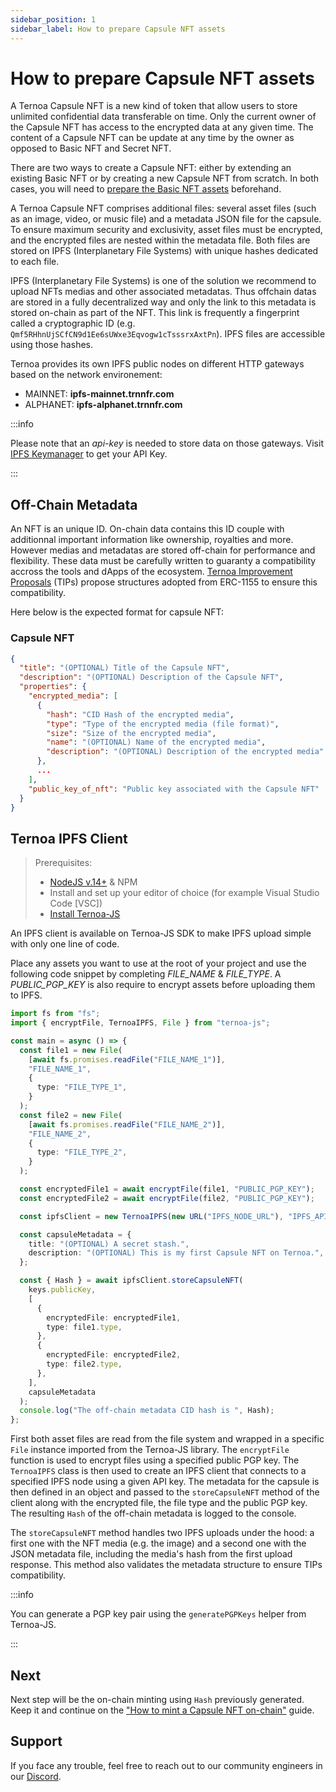 ```yaml
---
sidebar_position: 1
sidebar_label: How to prepare Capsule NFT assets
---
```


# How to prepare Capsule NFT assets

A Ternoa Capsule NFT is a new kind of token that allow users to store unlimited confidential data transferable on time. Only the current owner of the Capsule NFT has access to the encrypted data at any given time. The content of a Capsule NFT can be update at any time by the owner as opposed to Basic NFT and Secret NFT.

There are two ways to create a Capsule NFT: either by extending an existing Basic NFT or by creating a new Capsule NFT from scratch. In both cases, you will need to [prepare the Basic NFT assets](/for-developers/guides/NFT/basic-NFT/prepare-assets) beforehand.

A Ternoa Capsule NFT comprises additional files: several asset files (such as an image, video, or music file) and a metadata JSON file for the capsule. To ensure maximum security and exclusivity, asset files must be encrypted, and the encrypted files are nested within the metadata file. Both files are stored on IPFS (Interplanetary File Systems) with unique hashes dedicated to each file.

IPFS (Interplanetary File Systems) is one of the solution we recommend to upload NFTs medias and other associated metadatas. Thus offchain datas are stored in a fully decentralized way and only the link to this metadata is stored on-chain as part of the NFT. This link is frequently a fingerprint called a cryptographic ID (e.g. `Qmf5RHhnUjSCfCN9d1Ee6sUWxe3Eqvogw1cTsssrxAxtPn`). IPFS files are accessible using those hashes.

Ternoa provides its own IPFS public nodes on different HTTP gateways based on the network environement:

- MAINNET: **ipfs-mainnet.trnnfr.com**
- ALPHANET: **ipfs-alphanet.trnnfr.com**

:::info

Please note that an _api-key_ is needed to store data on those gateways. Visit [IPFS Keymanager](https://ipfs-key-manager-git-dev-ternoa.vercel.app/) to get your API Key.

:::

## Off-Chain Metadata

An NFT is an unique ID. On-chain data contains this ID couple with additionnal important information like ownership, royalties and more. However medias and metadatas are stored off-chain for performance and flexibility. These data must be carefully written to guaranty a compatibility accross the tools and dApps of the ecosystem. [Ternoa Improvement Proposals](https://github.com/capsule-corp-ternoa/ternoa-proposals/tree/main/TIPs) (TIPs) propose structures adopted from ERC-1155 to ensure this compatibility.

Here below is the expected format for capsule NFT:

### Capsule NFT

```json
{
  "title": "(OPTIONAL) Title of the Capsule NFT",
  "description": "(OPTIONAL) Description of the Capsule NFT",
  "properties": {
    "encrypted_media": [
      {
        "hash": "CID Hash of the encrypted media",
        "type": "Type of the encrypted media (file format)",
        "size": "Size of the encrypted media",
        "name": "(OPTIONAL) Name of the encrypted media",
        "description": "(OPTIONAL) Description of the encrypted media"
      },
      ...
    ],
    "public_key_of_nft": "Public key associated with the Capsule NFT"
  }
}
```

## Ternoa IPFS Client

> Prerequisites:
>
> - [NodeJS v.14+](https://nodejs.org/en/download/) & NPM
> - Install and set up your editor of choice (for example Visual Studio Code [VSC])
> - [Install Ternoa-JS](/for-developers/get-started/install-ternoa-js#step-1-install-ternoa-js)

An IPFS client is available on Ternoa-JS SDK to make IPFS upload simple with only one line of code.

Place any assets you want to use at the root of your project and use the following code snippet by completing _FILE_NAME_ & _FILE_TYPE_. A _PUBLIC_PGP_KEY_ is also require to encrypt assets before uploading them to IPFS.

```typescript showLineNumbers
import fs from "fs";
import { encryptFile, TernoaIPFS, File } from "ternoa-js";

const main = async () => {
  const file1 = new File(
    [await fs.promises.readFile("FILE_NAME_1")],
    "FILE_NAME_1",
    {
      type: "FILE_TYPE_1",
    }
  );
  const file2 = new File(
    [await fs.promises.readFile("FILE_NAME_2")],
    "FILE_NAME_2",
    {
      type: "FILE_TYPE_2",
    }
  );

  const encryptedFile1 = await encryptFile(file1, "PUBLIC_PGP_KEY");
  const encryptedFile2 = await encryptFile(file2, "PUBLIC_PGP_KEY");

  const ipfsClient = new TernoaIPFS(new URL("IPFS_NODE_URL"), "IPFS_API_KEY");

  const capsuleMetadata = {
    title: "(OPTIONAL) A secret stash.",
    description: "(OPTIONAL) This is my first Capsule NFT on Ternoa.",
  };

  const { Hash } = await ipfsClient.storeCapsuleNFT(
    keys.publicKey,
    [
      {
        encryptedFile: encryptedFile1,
        type: file1.type,
      },
      {
        encryptedFile: encryptedFile2,
        type: file2.type,
      },
    ],
    capsuleMetadata
  );
  console.log("The off-chain metadata CID hash is ", Hash);
};
```

First both asset files are read from the file system and wrapped in a specific `File` instance imported from the Ternoa-JS library. The `encryptFile` function is used to encrypt files using a specified public PGP key. The `TernoaIPFS` class is then used to create an IPFS client that connects to a specified IPFS node using a given API key. The metadata for the capsule is then defined in an object and passed to the `storeCapsuleNFT` method of the client along with the encrypted file, the file type and the public PGP key. The resulting `Hash` of the off-chain metadata is logged to the console.

The `storeCapsuleNFT` method handles two IPFS uploads under the hood: a first one with the NFT media (e.g. the image) and a second one with the JSON metadata file, including the media's hash from the first upload response. This method also validates the metadata structure to ensure TIPs compatibility.

:::info

You can generate a PGP key pair using the `generatePGPKeys` helper from Ternoa-JS.

:::

## Next

Next step will be the on-chain minting using `Hash` previously generated. Keep it and continue on the ["How to mint a Capsule NFT on-chain"](/for-developers/guides/NFT/capsule-NFT/mint-NFT) guide.

## Support

If you face any trouble, feel free to reach out to our community engineers in our [Discord](https://discord.gg/fUmBkPpnRu).
